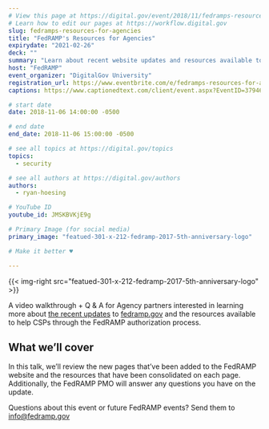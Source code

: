 ```yaml
---
# View this page at https://digital.gov/event/2018/11/fedramps-resources-for-agencies
# Learn how to edit our pages at https://workflow.digital.gov
slug: fedramps-resources-for-agencies
title: "FedRAMP's Resources for Agencies"
expirydate: "2021-02-26"
deck: ""
summary: "Learn about recent website updates and resources available to help you through the FedRAMP authorization process."
host: "FedRAMP"
event_organizer: "DigitalGov University"
registration_url: https://www.eventbrite.com/e/fedramps-resources-for-agencies-registration-51517233432
captions: https://www.captionedtext.com/client/event.aspx?EventID=3794666&CustomerID=321

# start date
date: 2018-11-06 14:00:00 -0500

# end date
end_date: 2018-11-06 15:00:00 -0500

# see all topics at https://digital.gov/topics
topics: 
  - security

# see all authors at https://digital.gov/authors
authors: 
  - ryan-hoesing

# YouTube ID
youtube_id: JMSKBVKjE9g

# Primary Image (for social media)
primary_image: "featued-301-x-212-fedramp-2017-5th-anniversary-logo"

# Make it better ♥

---
```


{{< img-right src="featued-301-x-212-fedramp-2017-5th-anniversary-logo" >}}

A video walkthrough + Q & A for Agency partners interested in learning more about [the recent updates](https://www.fedramp.gov/find-resources-easier-with-new-updates-to-fedrampgov/) to [fedramp.gov](https://fedramp.gov) and the resources available to help CSPs through the FedRAMP authorization process.

## What we’ll cover

In this talk, we’ll review the new pages that’ve been added to the FedRAMP website and the resources that have been consolidated on each page. Additionally, the FedRAMP PMO will answer any questions you have on the update.


Questions about this event or future FedRAMP events? Send them to [info@fedramp.gov](mailto:info@fedramp.gov)
